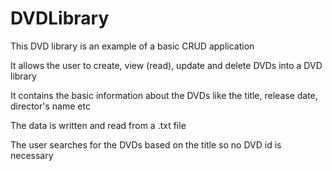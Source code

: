 # DVDLibrary

This DVD library is an example of a basic CRUD application

It allows the user to create, view (read), update and delete DVDs into a DVD library

It contains the basic information about the DVDs like the title, release date, director's name etc

The data is written and read from a .txt file

The user searches for the DVDs based on the title so no DVD id is necessary
